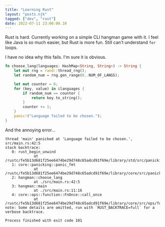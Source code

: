 ```yaml
---
title: "Learning Rust"
layout: "posts.njk"
tagged: ["dev", "rust"]
date: 2022-07-11 23:00:00.10
---
```


Rust is hard. Currently working on a simple CLI hangman game with it. I feel like Java is so much easier, but Rust is
more fun. Still can't understand `for` loops.

I have no idea why this fails. I'm sure it is obvious.

```rust
fn choose_lang(languages: HashMap<String, String>) -> String {
    let mut rng = rand::thread_rng();
    let random_num = rng.gen_range(0..NUM_OF_LANGS);

    let mut counter = 0;
    for (key, value) in &languages {
        if random_num == counter {
            return key.to_string();
        }
        counter += 1;
    }
    panic!("Language failed to be chosen.");
}
```

And the annoying error...

```text
thread 'main' panicked at 'Language failed to be chosen.', src/main.rs:42:5
stack backtrace:
   0: rust_begin_unwind
             at /rustc/fe5b13d681f25ee6474be29d748c65adcd91f69e/library/std/src/panicking.rs:584:5
   1: core::panicking::panic_fmt
             at /rustc/fe5b13d681f25ee6474be29d748c65adcd91f69e/library/core/src/panicking.rs:143:14
   2: hangman::choose_lang
             at ./src/main.rs:42:5
   3: hangman::main
             at ./src/main.rs:11:16
   4: core::ops::function::FnOnce::call_once
             at /rustc/fe5b13d681f25ee6474be29d748c65adcd91f69e/library/core/src/ops/function.rs:227:5
note: Some details are omitted, run with `RUST_BACKTRACE=full` for a verbose backtrace.

Process finished with exit code 101
```
